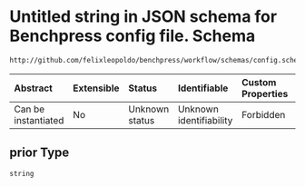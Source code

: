 # Untitled string in JSON schema for Benchpress config file. Schema

```txt
http://github.com/felixleopoldo/benchpress/workflow/schemas/config.schema.json#/definitions/gg99_singlepair/properties/prior
```



| Abstract            | Extensible | Status         | Identifiable            | Custom Properties | Additional Properties | Access Restrictions | Defined In                                                        |
| :------------------ | :--------- | :------------- | :---------------------- | :---------------- | :-------------------- | :------------------ | :---------------------------------------------------------------- |
| Can be instantiated | No         | Unknown status | Unknown identifiability | Forbidden         | Allowed               | none                | [config.schema.json\*](config.schema.json "open original schema") |

## prior Type

`string`
